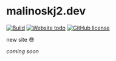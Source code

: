 # malinoskj2.dev
 
[![Build](https://travis-ci.org/malinoskj2/malinoskj2.dev.svg?branch=master)](https://travis-ci.com/malinoskj2/malinoskj2.dev) 
[![Website todo](https://img.shields.io/website-up-down-green-red/http/malinoskj2.dev.svg)](http://www.malinoskj2.dev/)
[![GitHub license](https://img.shields.io/github/license/malinoskj2/malinoskj2.dev.svg)](https://github.com/malinoskj2.dev/malinoskj2.dev/blob/master/LICENSE)

new site :sunglasses:  

*coming soon*  

